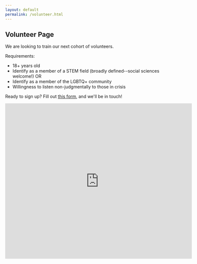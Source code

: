 ```yaml
---
layout: default
permalink: /volunteer.html
---
```


## Volunteer Page

We are looking to train our next cohort of volunteers.

Requirements:
- 18+ years old
- Identify as a member of a STEM field (broadly defined--social sciences welcome!) OR
- Identify as a member of the LGBTQ+ community
- Willingness to listen non-judgmentally to those in crisis

Ready to sign up? Fill out [this form](https://form.jotform.com/201655418668059),
and we'll be in touch!


<iframe src="https://docs.google.com/viewer?url=https://github.com/emleddin/thrive-lifeline/raw/master/images/Volunteer.pdf&embedded=true" style="width:600px; height:500px;" frameborder="0"></iframe>

